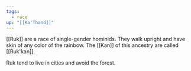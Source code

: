 ```yaml
---
tags:
  - race
up: "[[Ka'Thand]]"
---
```

[[Ruk]] are a race of single-gender hominids. They walk upright and have skin of any color of the rainbow. The [[Kan]] of this ancestry are called [[Ruk'kan]]. 

Ruk tend to live in cities and avoid the forest. 